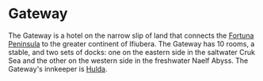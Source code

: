 # Gateway

The Gateway is a hotel on the narrow slip of land that connects the 
[Fortuna Peninsula](fortuna.html) to the greater continent of 
Ifiubera.
The Gateway has 10 rooms, a stable, and two sets of docks:
one on the eastern side in the saltwater Cruk Sea and
the other on the western side in the freshwater Naelf Abyss.
The Gateway's innkeeper is [Hulda](../people/hulda.html).